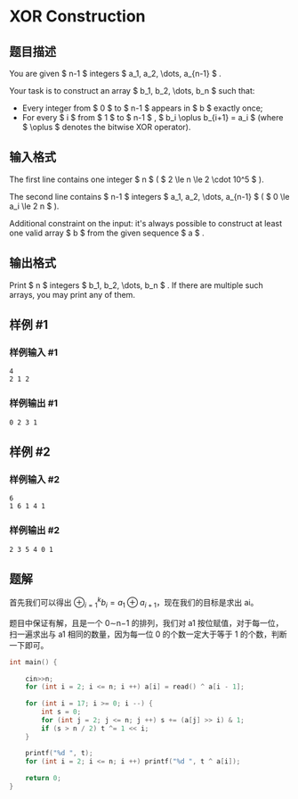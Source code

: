 # XOR Construction

## 题目描述

You are given $ n-1 $ integers $ a_1, a_2, \dots, a_{n-1} $ .

Your task is to construct an array $ b_1, b_2, \dots, b_n $ such that:

- Every integer from $ 0 $ to $ n-1 $ appears in $ b $ exactly once;
- For every $ i $ from $ 1 $ to $ n-1 $ , $ b_i \oplus b_{i+1} = a_i $ (where $ \oplus $ denotes the bitwise XOR operator).

## 输入格式

The first line contains one integer $ n $ ( $ 2 \le n \le 2 \cdot 10^5 $ ).

The second line contains $ n-1 $ integers $ a_1, a_2, \dots, a_{n-1} $ ( $ 0 \le a_i \le 2 n $ ).

Additional constraint on the input: it's always possible to construct at least one valid array $ b $ from the given sequence $ a $ .

## 输出格式

Print $ n $ integers $ b_1, b_2, \dots, b_n $ . If there are multiple such arrays, you may print any of them.

## 样例 #1

### 样例输入 #1

```
4
2 1 2
```

### 样例输出 #1

```
0 2 3 1
```

## 样例 #2

### 样例输入 #2

```
6
1 6 1 4 1
```

### 样例输出 #2

```
2 3 5 4 0 1
```

## 题解
首先我们可以得出 $\oplus_{i=1}^k b_{i}=a_{1}\oplus a_{i+1}$，现在我们的目标是求出 ai​。

题目中保证有解，且是一个 0∼n−1 的排列，我们对 a1​ 按位赋值，对于每一位，扫一遍求出与 a1​ 相同的数量，因为每一位 0 的个数一定大于等于 1 的个数，判断一下即可。

```cpp
int main() {
	
	cin>>n;
	for (int i = 2; i <= n; i ++) a[i] = read() ^ a[i - 1];
    
	for (int i = 17; i >= 0; i --) { 
    	int s = 0;
		for (int j = 2; j <= n; j ++) s += (a[j] >> i) & 1;
		if (s > n / 2) t ^= 1 << i;
	}
	
	printf("%d ", t);
	for (int i = 2; i <= n; i ++) printf("%d ", t ^ a[i]);
	
	return 0;
}
```